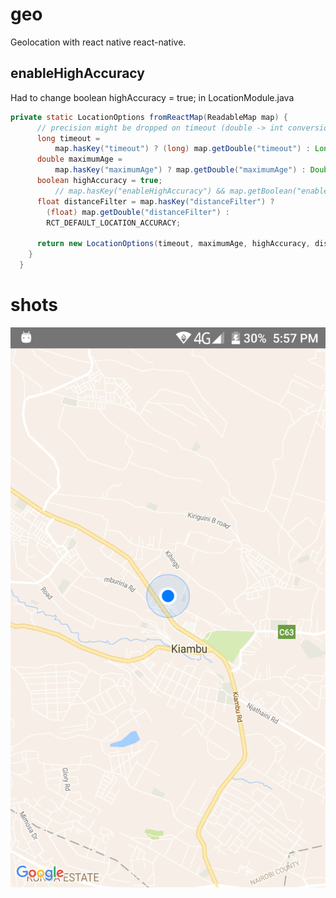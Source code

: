 # geo
Geolocation with react native react-native.

## enableHighAccuracy
Had to change boolean highAccuracy = true; in LocationModule.java
```java
private static LocationOptions fromReactMap(ReadableMap map) {
      // precision might be dropped on timeout (double -> int conversion), but that's OK
      long timeout =
          map.hasKey("timeout") ? (long) map.getDouble("timeout") : Long.MAX_VALUE;
      double maximumAge =
          map.hasKey("maximumAge") ? map.getDouble("maximumAge") : Double.POSITIVE_INFINITY;
      boolean highAccuracy = true;
          // map.hasKey("enableHighAccuracy") && map.getBoolean("enableHighAccuracy");
      float distanceFilter = map.hasKey("distanceFilter") ?
        (float) map.getDouble("distanceFilter") :
        RCT_DEFAULT_LOCATION_ACCURACY;

      return new LocationOptions(timeout, maximumAge, highAccuracy, distanceFilter);
    }
  }
```

# shots
![](https://github.com/clint-gitahi/geo/blob/master/imgs/Screenshot_20170615-175719.png)
